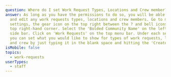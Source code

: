 ```yaml
---
question: Where do I set Work Request Types, Locations and Crew member?
answer: As long as you have the permissions to do so, you will be able to set
  and edit any work requests types, locations and crew members. Go to manage
  settings, the gear icon on the top right between the ? and bell icons on the
  top right-hand corner. Select the 'Bolded Community Name' on the left-hand
  side bar. Click on 'Work Requests' on the top menu bar. Under each section,
  you can set what you would like to show for types of work requests, locations
  and crew by just typing it in the blank space and hitting the 'Create' button.
isMobile: false
topics:
  - work-requests
userTypes:
  - staff
---
```

